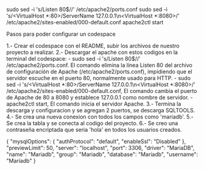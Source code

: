 sudo sed -i 's/Listen 80$//' /etc/apache2/ports.conf
sudo sed -i 's/<VirtualHost \*:80>/ServerName 127.0.0.1\n<VirtualHost \*:8080>/' /etc/apache2/sites-enabled/000-default.conf
apache2ctl start

Pasos para poder configurar un codespace

1.- Crear el codespace con el README, subir los archivos de nuestro proyecto a realizar.
2.- Descargar el apache con estos codigos en la terminal del codespace:
    - sudo sed -i 's/Listen 80$//' /etc/apache2/ports.conf. El comando elimina la línea Listen 80 del archivo de configuración de Apache (/etc/apache2/ports.conf), impidiendo que el servidor escuche en el puerto 80, normalmente usado para HTTP.
    - sudo sed -i 's/<VirtualHost \*:80>/ServerName 127.0.0.1\n<VirtualHost \*:8080>/' /etc/apache2/sites-enabled/000-default.conf, El comando cambia el puerto de Apache de 80 a 8080 y establece 127.0.0.1 como nombre de servidor.
    - apache2ctl start, El comando inicia el servidor Apache.
3.- Termina la descarga y configuracion y se agregan 2 puertos, se descarga SQLTOOLS.
4.- Se crea una nueva conexion con todos los campos como 'mariadb'.
5.- Se crea la tabla y se conecta al codigo del proyecto.
6.- Se creo una contraseña encriptada que seria 'hola' en todos los usuarios creados.

{
  "mysqlOptions": {
    "authProtocol": "default",
    "enableSsl": "Disabled"
  },
  "previewLimit": 50,
  "server": "localhost",
  "port": 3306,
  "driver": "MariaDB",
  "name": "Mariadb",
  "group": "Mariadb",
  "database": "Mariadb",
  "username": "Mariadb"
}
